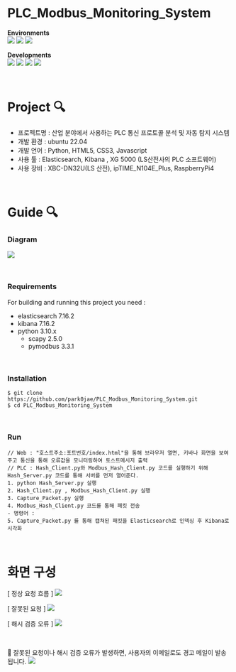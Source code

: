 # PLC_Modbus_Monitoring_System

**Environments**
<br>
<img src="https://img.shields.io/badge/visual studio code-007ACC?style=for-the-badge&logo=visualstudiocode&logoColor=white">
<img src="https://img.shields.io/badge/git-F05032?style=for-the-badge&logo=git&logoColor=white">
<img src="https://img.shields.io/badge/github-181717?style=for-the-badge&logo=github&logoColor=white">

**Developments**
<br>
<img src="https://img.shields.io/badge/PYTHON-6DB33F?style=for-the-badge&logo=python&logoColor=white">
<img src="https://img.shields.io/badge/HTML-E34F26?style=for-the-badge&logo=html5&logoColor=white">
<img src="https://img.shields.io/badge/CSS-1572B6?style=for-the-badge&logo=css3&logoColor=white">
<img src="https://img.shields.io/badge/JavaScript-F7DF12?style=for-the-badge&logo=javascript&logoColor=white">

<br>

# Project 🔍
- 프로젝트명 : 산업 분야에서 사용하는 PLC 통신 프로토콜 분석 및 자동 탐지 시스템
- 개발 환경 : ubuntu 22.04
- 개발 언어 : Python, HTML5, CSS3, Javascript
- 사용 툴 : Elasticsearch, Kibana , XG 5000 (LS산전사의 PLC 소프트웨어)
- 사용 장비 : XBC-DN32U(LS 산전), ipTIME_N104E_Plus, RaspberryPi4

<br>

# Guide 🔍

### Diagram
![](https://velog.velcdn.com/images/okvv26/post/ef4668d6-2eb9-48b8-a85a-a8225f95dcdb/image.png)

<br>

### Requirements
For building and running this project you need : 
- elasticsearch 7.16.2
- kibana 7.16.2
- python 3.10.x
  - scapy 2.5.0
  - pymodbus 3.3.1

<br>

### Installation
```
$ git clone https://github.com/park0jae/PLC_Modbus_Monitoring_System.git
$ cd PLC_Modbus_Monitoring_System
```

<br>

### Run
```
// Web : "호스트주소:포트번호/index.html"을 통해 브라우저 열면, 키바나 화면을 보여주고 통신을 통해 오류값을 모니터링하여 토스트메시지 출력
// PLC : Hash_Client.py와 Modbus_Hash_Client.py 코드를 실행하기 위해 Hash_Server.py 코드를 통해 서버를 먼저 열어준다.
1. python Hash_Server.py 실행
2. Hash_Client.py , Modbus_Hash_Client.py 실행
3. Capture_Packet.py 실행
4. Modbus_Hash_Client.py 코드를 통해 패킷 전송
- 명령어 : 
5. Capture_Packet.py 를 통해 캡쳐된 패킷을 Elasticsearch로 인덱싱 후 Kibana로 시각화
```

<br>


# 화면 구성

[ 정상 요청 흐름 ]
![](https://velog.velcdn.com/images/okvv26/post/ea0f2c8a-5296-47d8-a3d4-a8e4a9daa2dc/image.png)

[ 잘못된 요청  ]
![](https://velog.velcdn.com/images/okvv26/post/c3301869-9402-4f8f-9f95-9e0be0e66edc/image.png)


[ 해시 검증 오류 ]
![](https://velog.velcdn.com/images/okvv26/post/41a86370-cebe-408b-a5e0-2bf8d5f3fe2a/image.png)

<br>

📍 잘못된 요청이나 해시 검증 오류가 발생하면, 사용자의 이메일로도 경고 메일이 발송됩니다.
![](https://velog.velcdn.com/images/okvv26/post/217fa2e3-0c7d-4cf9-8387-09b264f13ba9/image.png)



